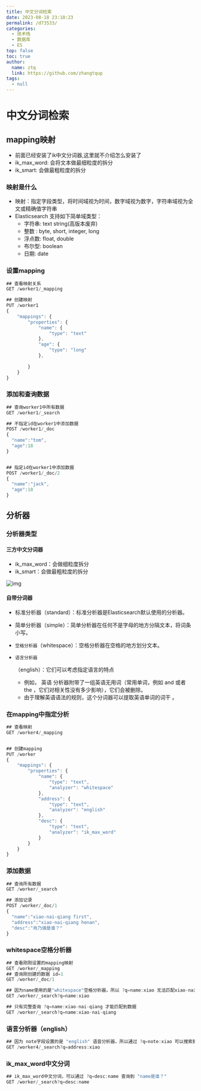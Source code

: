 ```yaml
---
title: 中文分词检索
date: 2023-08-18 23:10:23
permalink: /d73533/
categories: 
  - 技术栈
  - 数据库
  - ES
top: false
toc: true
author: 
  name: ztq
  link: https://github.com/zhangtqup
tags: 
  - null
---
```


# 中文分词检索

## mapping映射

- 前面已经安装了ik中文分词器,这里就不介绍怎么安装了
- ik_max_word: 会将文本做最细粒度的拆分
- ik_smart: 会做最粗粒度的拆分

### 映射是什么

- 映射：指定字段类型，将时间域视为时间，数字域视为数字，字符串域视为全文或精确值字符串
- Elasticsearch 支持如下简单域类型：
  - 字符串: text string(高版本废弃)
  - 整数 : byte, short, integer, long
  - 浮点数: float, double
  - 布尔型: boolean
  - 日期: date

### 设置mapping

```javascript
## 查看映射关系
GET /worker1/_mapping

## 创建映射
PUT /worker1
{
	"mappings": {
		"properties": {
			"name": {
				"type": "text"
			},
			"age": {
				"type": "long"
			},
			
		}
	}
}
```



### 添加和查询数据

```javascript
## 查询worker1中所有数据
GET /worker1/_search

## 不指定id在worker1中添加数据
POST /worker1/_doc
{
  "name":"tom",
  "age":18
}


## 指定id在worker1中添加数据
POST /worker1/_doc/2
{
  "name":"jack",
  "age":18
}
```



## 分析器

### 分析器类型

#### 三方中文分词器

- ik_max_word：会做细粒度拆分
- ik_smart：会做最粗粒度的拆分

![img](https://zhangtq-blog.oss-cn-hangzhou.aliyuncs.com/content_picture/image-20210113115604228.cc3930db.png)

#### 自带分词器

- 标准分析器（standard）：标准分析器是Elasticsearch默认使用的分析器。

- 简单分析器（simple）：简单分析器在任何不是字母的地方分隔文本，将词条小写。

- `空格分析器`（whitespace）：空格分析器在空格的地方划分文本。

- ```
  语言分析器
  ```

  （english）：它们可以考虑指定语言的特点

  - 例如， 英语 分析器附带了一组英语无用词（常用单词，例如 and 或者 the ，它们对相关性没有多少影响），它们会被删除。
  - 由于理解英语语法的规则，这个分词器可以提取英语单词的词干 。

### 在mapping中指定分析

```javascript
## 查看映射
GET /worker4/_mapping


## 创建mapping
PUT /worker
{
	"mappings": {
		"properties": {
			"name": {
				"type": "text",
				"analyzer": "whitespace"
			},
			"address": {
				"type": "text",
				"analyzer": "english"
			},
			"desc": {
				"type": "text",
				"analyzer": "ik_max_word"
			}
		}
	}
}
```




### 添加数据

```javascript
## 查询所有数据
GET /worker/_search

## 添加记录
POST /worker/_doc/1
{
  "name":"xiao-nai-qiang first",
  "address":"xiao-nai-qiang henan",
  "desc":"肖乃强是谁？"
}
```



### whitespace空格分析器

```javascript
## 查看刚刚设置的mapping映射
GET /worker/_mapping
## 查询刚创建的数据 id=1
GET /worker/_doc/1

## 因为name使用的是"whitespace"空格分析器，所以 ?q=name:xiao 无法匹配xiao-nai-qiang 这个关键字
GET /worker/_search?q=name:xiao

## 只有完整查询 ?q=name:xiao-nai-qiang 才能匹配到数据
GET /worker/_search?q=name:xiao-nai-qiang
```



### 语言分析器（english）

```javascript
## 因为 note字段设置的是 "english" 语音分析器，所以通过 ?q=note:xiao 可以搜索到 xiao-nai-qiang
GET /worker4/_search?q=address:xiao
```



### ik_max_word中文分词

```javascript
## ik_max_word中文分词，可以通过 ?q=desc:name 查询到 "name是谁？"
GET /worker/_search?q=desc:name
```
